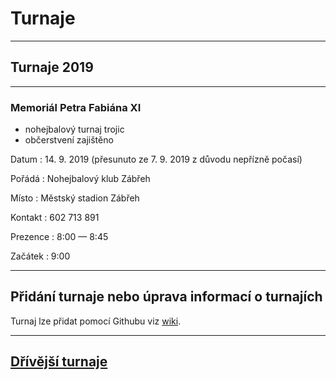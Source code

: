 # Turnaje #

---

## Turnaje 2019 ##

---

### Memoriál Petra Fabiána XI ###
- nohejbalový turnaj trojic
- občerstvení zajištěno 

Datum
: 14\. 9\. 2019  (přesunuto ze 7\. 9\. 2019 z důvodu nepřízně počasí)

Pořádá
: Nohejbalový klub Zábřeh

Místo
: Městský stadion Zábřeh

Kontakt
: 602 713 891

Prezence
: 8:00 — 8:45

Začátek
: 9:00

---

## Přidání turnaje nebo úprava informací o turnajích

Turnaj lze přidat pomocí Githubu viz [wiki](https://github.com/nohejbal-zabrezsko/nohejbal-zabrezsko.github.io/wiki/P%C5%99id%C3%A1n%C3%AD-nebo-%C3%BAprava-turnaje).

---

## [Dřívější turnaje](predchozi_turnaje.md)
